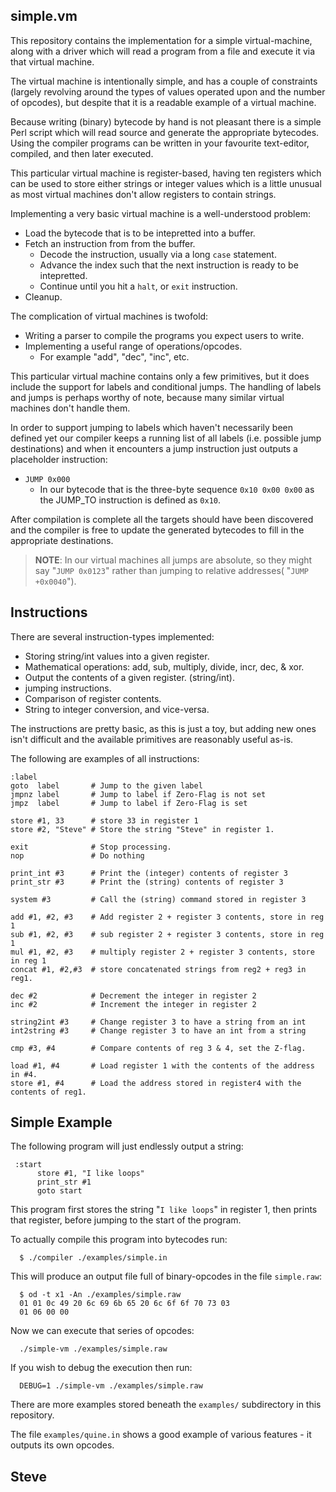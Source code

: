 simple.vm
---------

This repository contains the implementation for a simple virtual-machine, along with a driver which will read a program from a file and execute it via that virtual machine.

The virtual machine is intentionally simple, and has a couple of constraints (largely revolving around the types of values operated upon and the number of opcodes), but despite that it is a readable example of a virtual machine.

Because writing (binary) bytecode by hand is not pleasant there is a simple Perl script which will read source and generate the appropriate bytecodes.  Using the compiler programs can be written in your favourite text-editor, compiled, and then later executed.

This particular virtual machine is register-based, having ten registers which can be used to store either strings or integer values which is a little unusual as most virtual machines don't allow registers to contain strings.

Implementing a very basic virtual machine is a well-understood problem:

* Load the bytecode that is to be intepretted into a buffer.
* Fetch an instruction from from the buffer.
   * Decode the instruction, usually via a long `case` statement.
   * Advance the index such that the next instruction is ready to be intepretted.
   * Continue until you hit a `halt`, or `exit` instruction.
* Cleanup.

The complication of virtual machines is twofold:

* Writing a parser to compile the programs you expect users to write.
* Implementing a useful range of operations/opcodes.
    * For example "add", "dec", "inc", etc.

This particular virtual machine contains only a few primitives, but it does include the support for labels and conditional jumps.  The handling of labels and jumps is perhaps worthy of note, because many similar virtual machines don't handle them.

In order to support jumping to labels which haven't necessarily been defined yet our compiler keeps a running list of all labels (i.e. possible jump destinations) and when it encounters a jump instruction just outputs a placeholder instruction:

* `JUMP 0x000`
    * In our bytecode that is the three-byte sequence `0x10 0x00 0x00` as the JUMP_TO instruction is defined as `0x10`.


After compilation is complete all the targets should have been discovered and the compiler is free to update the generated bytecodes to fill in the appropriate destinations.

>**NOTE**:  In our virtual machines all jumps are absolute, so they might say "`JUMP 0x0123`" rather than jumping to relative addresses( "`JUMP +0x0040`").



Instructions
------------

There are several instruction-types implemented:

*  Storing string/int values into a given register.
*  Mathematical operations: add, sub, multiply, divide, incr, dec, & xor.
*  Output the contents of a given register. (string/int).
*  jumping instructions.
*  Comparison of register contents.
*  String to integer conversion, and vice-versa.

The instructions are pretty basic, as this is just a toy, but adding new ones isn't difficult and the available primitives are reasonably useful as-is.

The following are examples of all instructions:

    :label
    goto  label       # Jump to the given label
    jmpnz label       # Jump to label if Zero-Flag is not set
    jmpz  label       # Jump to label if Zero-Flag is set

    store #1, 33      # store 33 in register 1
    store #2, "Steve" # Store the string "Steve" in register 1.

    exit              # Stop processing.
    nop               # Do nothing

    print_int #3      # Print the (integer) contents of register 3
    print_str #3      # Print the (string) contents of register 3

    system #3         # Call the (string) command stored in register 3

    add #1, #2, #3    # Add register 2 + register 3 contents, store in reg 1
    sub #1, #2, #3    # sub register 2 + register 3 contents, store in reg 1
    mul #1, #2, #3    # multiply register 2 + register 3 contents, store in reg 1
    concat #1, #2,#3  # store concatenated strings from reg2 + reg3 in reg1.

    dec #2            # Decrement the integer in register 2
    inc #2            # Increment the integer in register 2

    string2int #3     # Change register 3 to have a string from an int
    int2string #3     # Change register 3 to have an int from a string

    cmp #3, #4        # Compare contents of reg 3 & 4, set the Z-flag.

    load #1, #4       # Load register 1 with the contents of the address in #4.
    store #1, #4      # Load the address stored in register4 with the contents of reg1.



Simple Example
--------------

The following program will just endlessly output a string:

     :start
          store #1, "I like loops"
          print_str #1
          goto start

This program first stores the string "`I like loops`" in register 1, then prints that register, before jumping to the start of the program.

To actually compile this program into bytecodes run:

      $ ./compiler ./examples/simple.in

This will produce an output file full of binary-opcodes in the file `simple.raw`:

      $ od -t x1 -An ./examples/simple.raw
      01 01 0c 49 20 6c 69 6b 65 20 6c 6f 6f 70 73 03
      01 06 00 00


Now we can execute that series of opcodes:

      ./simple-vm ./examples/simple.raw

If you wish to debug the execution then run:

      DEBUG=1 ./simple-vm ./examples/simple.raw

There are more examples stored beneath the `examples/` subdirectory in this repository.

The file `examples/quine.in` shows a good example of various features - it outputs its own opcodes.

Steve
--
